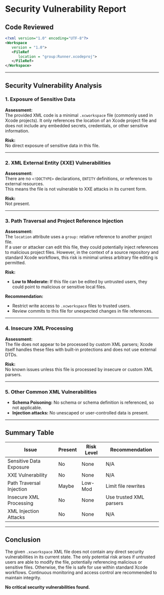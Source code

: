 # Security Vulnerability Report

## Code Reviewed

```xml
<?xml version="1.0" encoding="UTF-8"?>
<Workspace
   version = "1.0">
   <FileRef
      location = "group:Runner.xcodeproj">
   </FileRef>
</Workspace>
```

---

## Security Vulnerability Analysis

### 1. Exposure of Sensitive Data

**Assessment:**  
The provided XML code is a minimal `.xcworkspace` file (commonly used in Xcode projects). It only references the location of an Xcode project file and does not include any embedded secrets, credentials, or other sensitive information.

**Risk:**  
No direct exposure of sensitive data in this file.

---

### 2. XML External Entity (XXE) Vulnerabilities

**Assessment:**  
There are no `<!DOCTYPE>` declarations, `ENTITY` definitions, or references to external resources.  
This means the file is not vulnerable to XXE attacks in its current form.

**Risk:**  
Not present.

---

### 3. Path Traversal and Project Reference Injection

**Assessment:**  
The `location` attribute uses a `group:` relative reference to another project file.  
If a user or attacker can edit this file, they could potentially inject references to malicious project files. However, in the context of a source repository and standard Xcode workflows, this risk is minimal unless arbitrary file editing is permitted.

**Risk:**  
- **Low to Moderate:** If this file can be edited by untrusted users, they could point to malicious or sensitive local files.

**Recommendation:**  
- Restrict write access to `.xcworkspace` files to trusted users.
- Review commits to this file for unexpected changes in file references.

---

### 4. Insecure XML Processing

**Assessment:**  
The file does not appear to be processed by custom XML parsers; Xcode itself handles these files with built-in protections and does not use external DTDs.

**Risk:**  
No known issues unless this file is processed by insecure or custom XML parsers.

---

### 5. Other Common XML Vulnerabilities

- **Schema Poisoning:** No schema or schema definition is referenced, so not applicable.
- **Injection attacks:** No unescaped or user-controlled data is present.

---

## Summary Table

| Issue                       | Present | Risk Level | Recommendation             |
|-----------------------------|---------|------------|----------------------------|
| Sensitive Data Exposure     |   No    |    None    | N/A                        |
| XXE Vulnerability           |   No    |    None    | N/A                        |
| Path Traversal Injection    |  Maybe  |  Low-Mod   | Limit file rewrites        |
| Insecure XML Processing     |   No    |    None    | Use trusted XML parsers    |
| XML Injection Attacks       |   No    |    None    | N/A                        |

---

## Conclusion

The given `.xcworkspace` XML file does not contain any direct security vulnerabilities in its current state. The only potential risk arises if untrusted users are able to modify the file, potentially referencing malicious or sensitive files. Otherwise, the file is safe for use within standard Xcode workflows. Continuous monitoring and access control are recommended to maintain integrity.

**No critical security vulnerabilities found.**